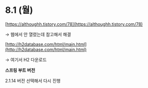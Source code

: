 # 8.1 (월)

[https://althoughh.tistory.com/78](https://althoughh.tistory.com/78) 

→ 웹에서 안 열렸는데 참고해서 해결 

[http://h2database.com/html/main.html](http://h2database.com/html/main.html) 

→ 여기서 H2 다운로드 

**스프링 부트 버전**

2.1.14 버전 선택해서 다시 진행

